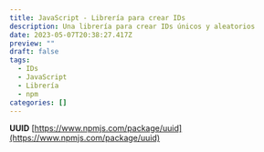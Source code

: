 ```yaml
---
title: JavaScript - Librería para crear IDs
description: Una librería para crear IDs únicos y aleatorios
date: 2023-05-07T20:38:27.417Z
preview: ""
draft: false
tags:
  - IDs
  - JavaScript
  - Librería
  - npm
categories: []
---
```


**UUID** [https://www.npmjs.com/package/uuid](https://www.npmjs.com/package/uuid)
